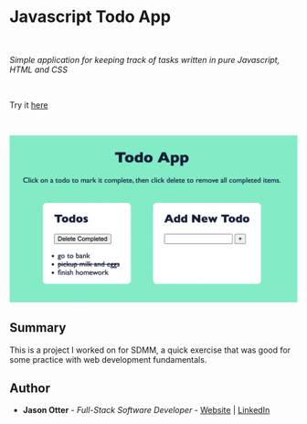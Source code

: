 # Javascript Todo App

<br>

_Simple application for keeping track of tasks written in pure Javascript, HTML and CSS_

<br>

Try it [here](https://j-otterbox.github.io/todo-app/)

<br>

![Todo App Screenshot](https://github.com/j-otterbox/todo-app/blob/main/todo-app-screenshot.png "Todo App in use")

## Summary

This is a project I worked on for SDMM, a quick exercise that was good for some practice with web development fundamentals.

## Author

* **Jason Otter** - *Full-Stack Software Developer* - [Website](https://jason-otter.netlify.app/) | [LinkedIn](https://www.linkedin.com/in/jason-otter/)
